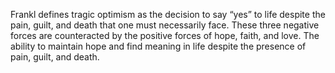 Frankl defines tragic optimism as the decision to say “yes” to life despite the pain, guilt, and death that one must necessarily face. These three negative forces are counteracted by the positive forces of hope, faith, and love.
 The ability to maintain hope and find meaning in life despite the presence of pain, guilt, and death.